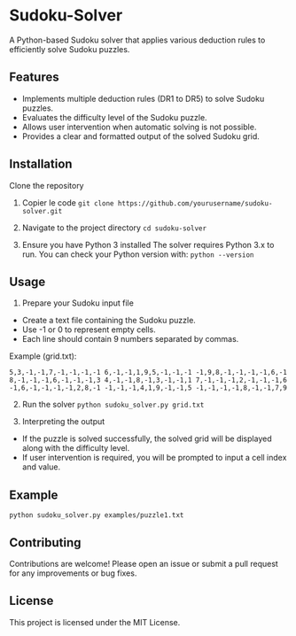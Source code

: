 # Sudoku-Solver

A Python-based Sudoku solver that applies various deduction rules to efficiently solve Sudoku puzzles.

## Features
  - Implements multiple deduction rules (DR1 to DR5) to solve Sudoku puzzles.
  - Evaluates the difficulty level of the Sudoku puzzle.
  - Allows user intervention when automatic solving is not possible.
  - Provides a clear and formatted output of the solved Sudoku grid.

## Installation
Clone the repository

1. Copier le code
  ``git clone https://github.com/yourusername/sudoku-solver.git``

2. Navigate to the project directory
  `` cd sudoku-solver ``

3. Ensure you have Python 3 installed
  The solver requires Python 3.x to run. You can check your Python version with:
  ``
  python --version
  ``

## Usage

1. Prepare your Sudoku input file

  - Create a text file containing the Sudoku puzzle.
  - Use -1 or 0 to represent empty cells.
  - Each line should contain 9 numbers separated by commas.

  Example (grid.txt):
  
  `
  5,3,-1,-1,7,-1,-1,-1,-1
  6,-1,-1,1,9,5,-1,-1,-1
  -1,9,8,-1,-1,-1,-1,6,-1
  8,-1,-1,-1,6,-1,-1,-1,3
  4,-1,-1,8,-1,3,-1,-1,1
  7,-1,-1,-1,2,-1,-1,-1,6
  -1,6,-1,-1,-1,-1,2,8,-1
  -1,-1,-1,4,1,9,-1,-1,5
  -1,-1,-1,-1,8,-1,-1,7,9
  `
  
2. Run the solver
  ``python sudoku_solver.py grid.txt``

3. Interpreting the output
  - If the puzzle is solved successfully, the solved grid will be displayed along with the difficulty level.
  - If user intervention is required, you will be prompted to input a cell index and value.

## Example
  ``python sudoku_solver.py examples/puzzle1.txt``

## Contributing
Contributions are welcome! Please open an issue or submit a pull request for any improvements or bug fixes.

## License
This project is licensed under the MIT License.
